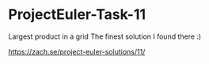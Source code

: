 # ProjectEuler-Task-11
Largest product in a grid
The finest solution I found there :)

https://zach.se/project-euler-solutions/11/
